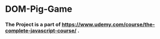 # DOM-Pig-Game

### The Project is a part of https://www.udemy.com/course/the-complete-javascript-course/ .

